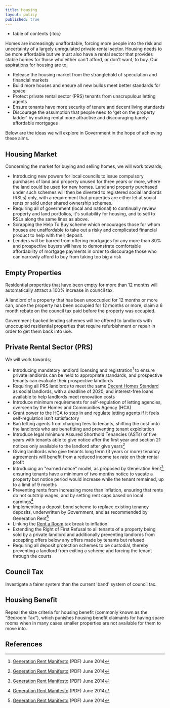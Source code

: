 ```yaml
---
title: Housing
layout: policy
published: true
---
```

* table of contents
{:toc}

Homes are increasingly unaffordable, forcing more people into the risk and uncertainty of a largely unregulated private rental sector. Housing needs to be more affordable but we must also have a rental sector that provides stable homes for those who either can't afford, or don't want, to buy. Our aspirations for housing are to;

* Release the housing market from the stranglehold of speculation and financial markets
* Build more houses and ensure all new builds meet better standards for space
* Protect private rental sector (PRS) tenants from unscrupulous letting agents
* Ensure tenants have more security of tenure and decent living standards
* Discourage the assumption that people need to 'get on the property ladder' by making rental more attractive and discouraging barely-affordable mortgages

Below are the ideas we will explore in Government in the hope of achieving these aims.

## Housing Market

Concerning the market for buying and selling homes, we will work towards;

* Introducing new powers for local councils to issue compulsory purchases of land and property unused for three years or more, where the land could be used for new homes. Land and property purchased under such schemes will then be diverted to registered social landlords (RSLs) only, with a requirement that properties are either let at social rents or sold under shared ownership schemes.
* Requiring all of government (local and national) to continually review property and land portfolios, it's suitability for housing, and to sell to RSLs along the same lines as above.
* Scrapping the Help To Buy scheme which encourages those for whom houses are unaffordable to take out a risky and complicated financial product to help with their deposit.
* Lenders will be barred from offering mortgages for any more than 80% and prospective buyers will have to demonstrate comfortable affordability of mortgage payments in order to discourage those who can narrowly afford to buy from taking too big a risk

## Empty Properties

Residential properties that have been empty for more than 12 months will automatically attract a 100% increase in council tax.

A landlord of a property that has been unoccupied for 12 months or more can, once the property has been occupied for 12 months or more, claim a 6 month rebate on the council tax paid before the property was occupied.

Government-backed lending schemes will be offered to landlords with unoccupied residential properties that require refurbishment or repair in order to get them back into use.

## Private Rental Sector (PRS)

We will work towards;

* Introducing mandatory landlord licensing and registration[^1] to ensure private landlords can be held to appropriate standards, and prospective tenants can evaluate their prospective landlords
* Requiring all PRS landlords to meet the same [Decent Homes Standard](https://www.gov.uk/government/policies/improving-the-rented-housing-sector--2/supporting-pages/decent-homes-refurbishing-social-housing) as social landlords, with a deadline of 2020, and interest-free loans available to help landlords meet renovation costs
* Introduce minimum requirements for self-regulation of letting agencies, overseen by the Homes and Communities Agency (HCA)
* Grant power to the HCA to step in and regulate letting agents if it feels self-regulation isn't satisfactory
* Ban letting agents from charging fees to tenants, shifting the cost onto the landlords who are benefitting and preventing tenant exploitation
* Introduce legal minimum Assured Shorthold Tenancies (ASTs) of five years with tenants able to give notice after the first year and section 21 notices only available to the landlord after give years[^1]
* Giving landlords who give tenants long term (3 years or more) tenancy agreements will benefit from a reduced income tax rate on their rental profit
* Introducing an "earned notice" model, as proposed by Generation Rent[^1], ensuring tenants have a minimum of two months notice to vacate a property but notice period would increase while the tenant remained, up to a limit of 9 months
* Preventing rents from increasing more than inflation, ensuring that rents do not outstrip wages, and by setting rent caps based on local earnings[^1]
* Implementing a deposit bond scheme to replace existing tenancy deposits, underwritten by Government, and as recommended by Generation Rent[^1]
* Linking the [Rent a Room](https://www.gov.uk/rent-room-in-your-home/the-rent-a-room-scheme) tax break to inflation
* Extending the Right of First Refusal to all tenants of a property being sold by a private landlord and additionally preventing landlords from accepting offers below any offers made by tenants but refused
* Requiring all deposit protection schemes to be custodial, thereby preventing a landlord from exiting a scheme and forcing the tenant through the courts

## Council Tax

Investigate a fairer system than the current 'band' system of council tax.

## Housing Benefit

Repeal the size criteria for housing benefit (commonly known as the "Bedroom Tax"), which punishes housing benefit claimants for having spare rooms when in many cases smaller properties are not available for them to move into.

## References

[^1]: [Generation Rent Manifesto](https://d3n8a8pro7vhmx.cloudfront.net/npto/pages/723/attachments/original/1403006644/Renters_Manifesto_web.pdf?1403006644) (PDF) June 2014